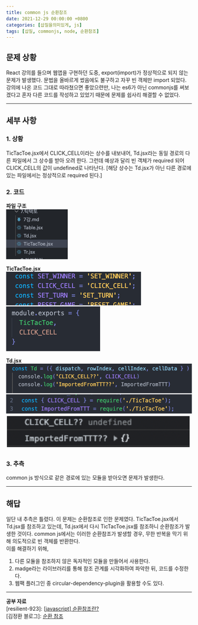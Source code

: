 ```yaml
---
title: common js 순환참조
date: 2021-12-29 00:00:00 +0800
categories: [삽질을의미있게, js]
tags: [삽질, commonjs, node, 순환참조]
---
```

## 문제 상황
React 강의를 들으며 웹앱을 구현하던 도중, export(import)가 정상적으로 되지 않는 문제가 발생했다. 문법을 올바르게 썼음에도 불구하고 자꾸 빈 객체만 import 되었다. 강의에 나온 코드 그대로 따라쳤으면 좋았으련만, 나는 es6가 아닌 commonjs를 써보겠다고 혼자 다른 코드를 작성하고 있었기 때문에 문제를 쉽사리 해결할 수 없었다.      
- - -
        
## 세부 사항    
### 1. 상황
TicTacToe.jsx에서 CLICK_CELL이라는 상수를 내보내어, Td.jsx라는 동일 경로의 다른 파일에서 그 상수를 받아 오려 한다. 그런데 예상과 달리 빈 객체가 required 되어 CLICK_CELL의 값이 undefined로 나타난다. [해당 상수는 Td.jsx가 아닌 다른 경로에 있는 파일에서는 정상적으로 required 된다.]       
      
### 2. 코드
**파일 구조**        
![순환참조1](/assets/img/post-img/순환참조1.png)       
       
**TicTacToe.jsx**       
![순환참조2](/assets/img/post-img/순환참조2.png)         
![순환참조3](/assets/img/post-img/순환참조3.png)        
         
**Td.jsx**          
![순환참조4](/assets/img/post-img/순환참조4.png)        
![순환참조5](/assets/img/post-img/순환참조5.png)         
![순환참조6](/assets/img/post-img/순환참조6.png)        
          
### 3. 추측
common js 방식으로 같은 경로에 있는 모듈을 받아오면 문제가 발생한다.     
- - -
        
## 해답
일단 내 추측은 틀렸다. 이 문제는 순환참조로 인한 문제였다. TicTacToe.jsx에서 Td.jsx를 참조하고 있는데, Td.jsx에서 다시 TicTacToe.jsx를 참조하니 순환참조가 발생한 것이다. common js에서는 이러한 순환참조가 발생할 경우, 무한 반복을 막기 위해 의도적으로 빈 객체를 반환한다.           
이를 해결하기 위해,          
1) 다른 모듈을 참조하지 않은 독자적인 모듈을 만들어서 사용한다.        
2) madge라는 라이브러리를 통해 참조 관계를 시각화하여 파악한 뒤, 코드를 수정한다.        
3) 웹팩 플러그인 중 circular-dependency-plugin을 활용할 수도 있다.            
- - -
      
__공부 자료__       
[resilient-923]: [[javascript] 순환참조란?](https://resilient-923.tistory.com/310)       
[김정환 블로그]: [순환 참조](https://jeonghwan-kim.github.io/dev/2020/03/24/circular-dependancy.html)       